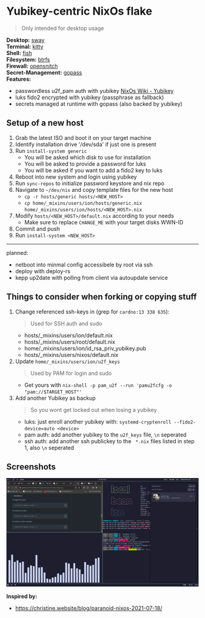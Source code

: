 # Yubikey-centric NixOs flake

> Only intended for desktop usage

**Desktop:** [sway](https://github.com/swaywm/sway)  
**Terminal:** [kitty](https://github.com/kovidgoyal/kitty)  
**Shell:** [fish](https://github.com/fish-shell/fish-shell)  
**Filesystem:** [btrfs](https://github.com/kdave/btrfs-devel)  
**Firewall:** [opensnitch](https://github.com/evilsocket/opensnitch)  
**Secret-Management:** [gopass](https://github.com/gopasspw/gopass)  
**Features:**

- passwordless u2f_pam auth with yubikey [NixOs Wiki - Yubikey](https://nixos.wiki/wiki/Yubikey)
- luks fido2 encrypted with yubikey (passphrase as fallback)
- secrets managed at runtime with gopass (also backed by yubikey)

## Setup of a new host

1. Grab the latest ISO and boot it on your target machine
2. Identify installation drive '/dev/sda' if just one is present
3. Run `install-system generic`
   - You will be asked which disk to use for installation
   - You will be asked to provide a password for luks
   - You will be asked if you want to add a fido2 key to luks
4. Reboot into new system and login using yubikey
5. Run `sync-repos` to initialize password keystore and nix repo
6. Navigate to `~/dev/nix` and copy template files for the new host
   - `cp -r hosts/generic hosts/<NEW_HOST>`
   - `cp home/_mixins/users/ion/hosts/generic.nix home/_mixins/users/ion/hosts/<NEW_HOST>.nix`
7. Modify `hosts/<NEW_HOST>/default.nix` according to your needs
   - Make sure to replace `CHANGE_ME` with your target disks WWN-ID
8. Commit and push
9. Run `install-system <NEW_HOST>`

---

planned:

- netboot into minmal config accessibele by root via ssh
- deploy with deploy-rs
- kepp up2date with polling from client via autoupdate service

## Things to consider when forking or copying stuff

1. Change referenced ssh-keys in (grep for `cardno:13 338 635`):
   > Used for SSH auth and sudo
   - hosts/\_mixins/users/ion/default.nix
   - hosts/\_mixins/users/root/default.nix
   - home/\_mixins/users/ion/id_rsa_priv_yubikey.pub
   - hosts/\_mixins/users/nixos/default.nix
2. Update `home/_mixins/users/ion/u2f_keys`
   > Used by PAM for login and sudo
   - Get yours with `nix-shell -p pam_u2f --run 'pamu2fcfg -o "pam://$TARGET_HOST"'`
3. Add another Yubikey as backup
   > So you wont get locked out when losing a yubikey
   - luks: just enroll another yubikey with: `systemd-cryptenroll --fido2-device=auto <device>`
   - pam auth: add another yubikey to the `u2f_keys` file, `\n` seperated
   - ssh auth: add another ssh publickey to the ` *.nix` files listed in step 1, also `\n` seperated

## Screenshots

![Main screen](screenshots/screen.png)

**Inspired by:**

- https://christine.website/blog/paranoid-nixos-2021-07-18/
